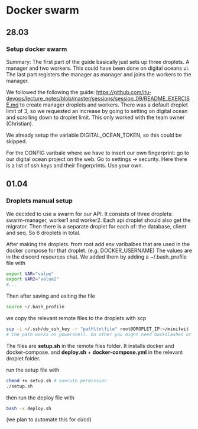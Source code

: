 # Docker swarm

## 28.03

### Setup docker swarm

Summary: The first part of the guide basically just sets up three droplets. A manager and two workers. This could have been done on digital oceans ui. The last part registers the manager as manager and joins the workers to the manager.

We followed the following the guide: https://github.com/itu-devops/lecture_notes/blob/master/sessions/session_09/README_EXERCISE.md
to create manager droplets and workers.
There was a default droplet limit of 3, so we requested an increase by going to setting on digital ocean and scrolling down to droplet limit. This only worked with the team owner (Christian).

We already setup the variable DIGITAL_OCEAN_TOKEN, so this could be skipped.

For the CONFIG varibale where we have to insert our own fingerprint:
go to our digital ocean project on the web. Go to settings -> security. Here there is a list of ssh keys and their fingerprints. Use your own.

## 01.04

### Droplets manual setup

We decided to use a swarm for our API. It consists of three droplets: swarm-manager, worker1 and worker2.
Each api droplet should also get the migrator. 
Then there is a separate droplet for each of: the database, client and seq.
So 6 droplets in total.

After making the droplets. from root
add env varibalbes that are used in the docker compose for that droplet. (e.g. DOCKER_USERNAME)
The values are in the discord resources chat.
We added them by adding a ~/.bash_profile file with 

```bash
export VAR="value"
export VAR2="value2"
#...
```

Then after saving and exiting the file
```bash
source ~/.bash_profile
```

we copy the relevant remote files to the droplets with scp
```bash
scp -i ~/.ssh/do_ssh_key -r "path\to\file" root@DROPLET_IP:~/minitwit
# the path works on powershell. On other you might need backslashes or without quotation or whatever
```

The files are **setup.sh** in the remote files folder. It installs docker and docker-compose. 
and **deploy.sh** + **docker-compose.yml** in the relevant droplet folder.

run the setup file with 
```bash
chmod +x setup.sh # execute permission
./setup.sh
```
then run the deploy file with
```bash
bash -x deploy.sh
```





(we plan to automate this for ci/cd)
